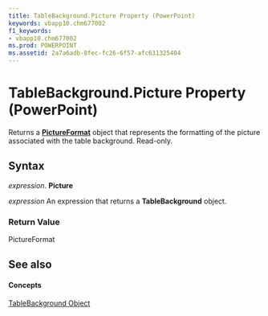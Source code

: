 ```yaml
---
title: TableBackground.Picture Property (PowerPoint)
keywords: vbapp10.chm677002
f1_keywords:
- vbapp10.chm677002
ms.prod: POWERPOINT
ms.assetid: 2a7a6adb-8fec-fc26-6f57-afc631325404
---
```



# TableBackground.Picture Property (PowerPoint)

Returns a  **[PictureFormat](pictureformat-object-powerpoint.md)** object that represents the formatting of the picture associated with the table background. Read-only.


## Syntax

 _expression_. **Picture**

 _expression_ An expression that returns a **TableBackground** object.


### Return Value

PictureFormat


## See also


#### Concepts


[TableBackground Object](tablebackground-object-powerpoint.md)

